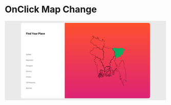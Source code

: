 # OnClick Map Change

![screenshot](https://raw.githubusercontent.com/Jobayerdev/vanilla-javascript-district-map-of-bangladesh/master/Screenshot_2020-11-13%20Bangladesh%20Division%20Map.png)
